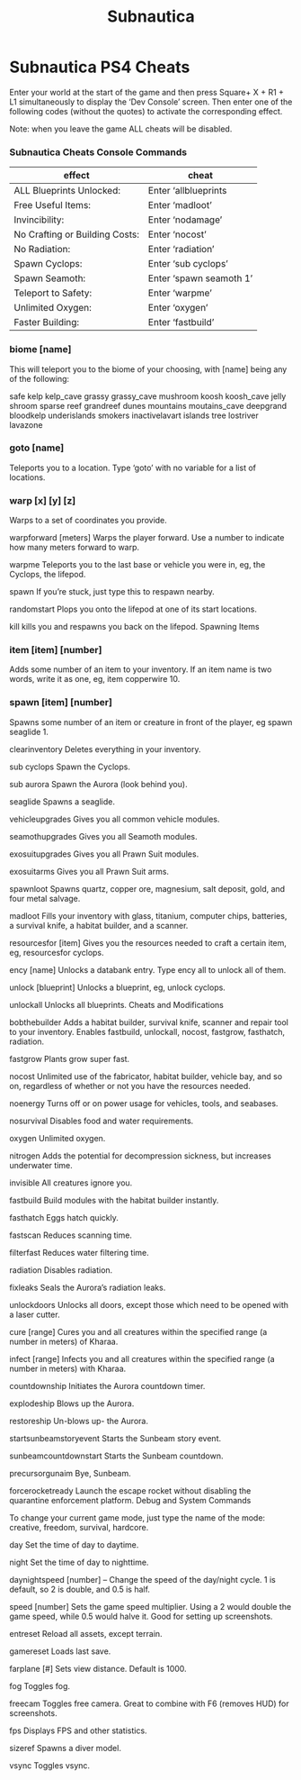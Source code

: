 ﻿---
title: "Subnautica"
weight: 40
type: docs
summary: Subnautica walktrough.
---

# Subnautica PS4 Cheats

Enter your world at the start of the game and then press Square+ X + R1 + L1 simultaneously to display the ‘Dev Console’ screen. Then enter one of the following codes (without the quotes) to activate the corresponding effect.

Note: when you leave the game ALL cheats will be disabled.
### Subnautica Cheats Console Commands
| effect |cheat|
|---|---|
|ALL Blueprints Unlocked:|Enter ‘allblueprints|
|Free Useful Items:|Enter ‘madloot’|
|Invincibility:|Enter ‘nodamage’|
|No Crafting or Building Costs:|Enter ‘nocost’|
|No Radiation:|Enter ‘radiation’|
|Spawn Cyclops:|Enter ‘sub cyclops’|
|Spawn Seamoth:|Enter ‘spawn seamoth 1’|
|Teleport to Safety:|Enter ‘warpme’|
|Unlimited Oxygen:|Enter ‘oxygen’|
|Faster Building:|Enter ‘fastbuild’|

### biome [name]  

This will teleport you to the biome of your choosing, with [name] being any of the following:

safe
kelp
kelp_cave
grassy
grassy_cave
mushroom
koosh
koosh_cave
jelly
shroom
sparse
reef
grandreef
dunes
mountains
moutains_cave
deepgrand
bloodkelp
underislands
smokers
inactivelavart
islands
tree
lostriver
lavazone

### goto [name]
Teleports you to a location. Type ‘goto’ with no variable for a list of locations.

### warp [x] [y] [z]
Warps to a set of coordinates you provide.

warpforward [meters]
Warps the player forward. Use a number to indicate how many meters forward to warp.

warpme
Teleports you to the last base or vehicle you were in, eg, the Cyclops, the lifepod.

spawn
If you’re stuck, just type this to respawn nearby.

randomstart
Plops you onto the lifepod at one of its start locations.

kill
kills you and respawns you back on the lifepod.
Spawning Items

### item [item] [number]
Adds some number of an item to your inventory. If an item name is two words,
write it as one, eg, item copperwire 10.

### spawn [item] [number]
Spawns some number of an item or creature in front of the player, eg spawn seaglide 1.

clearinventory
Deletes everything in your inventory.

sub cyclops
Spawn the Cyclops.

sub aurora
Spawn the Aurora (look behind you).

seaglide
Spawns a seaglide.

vehicleupgrades
Gives you all common vehicle modules.

seamothupgrades
Gives you all Seamoth modules.

exosuitupgrades
Gives you all Prawn Suit modules.

exosuitarms
Gives you all Prawn Suit arms.

spawnloot
Spawns quartz, copper ore, magnesium, salt deposit, gold, and four metal salvage.

madloot
Fills your inventory with glass, titanium, computer chips, batteries, a survival knife,
a habitat builder, and a scanner.

resourcesfor [item]
Gives you the resources needed to craft a certain item, eg, resourcesfor cyclops.

ency [name]
Unlocks a databank entry. Type ency all to unlock all of them.

unlock [blueprint]
Unlocks a blueprint, eg, unlock cyclops.

unlockall
Unlocks all blueprints.
Cheats and Modifications

bobthebuilder
Adds a habitat builder, survival knife, scanner and repair tool to your inventory. Enables fastbuild, unlockall, nocost, fastgrow, fasthatch, radiation.

fastgrow
Plants grow super fast.

nocost
Unlimited use of the fabricator, habitat builder, vehicle bay, and so on, regardless
of whether or not you have the resources needed.

noenergy
Turns off or on power usage for vehicles, tools, and seabases.

nosurvival
Disables food and water requirements.

oxygen
Unlimited oxygen.

nitrogen
Adds the potential for decompression sickness, but increases underwater time.

invisible
All creatures ignore you.

fastbuild
Build modules with the habitat builder instantly.

fasthatch
Eggs hatch quickly.

fastscan
Reduces scanning time.

filterfast
Reduces water filtering time.

radiation
Disables radiation.

fixleaks
Seals the Aurora’s radiation leaks.

unlockdoors
Unlocks all doors, except those which need to be opened with a laser cutter.

cure [range]
Cures you and all creatures within the specified range (a number in meters) of Kharaa.

infect [range]
Infects you and all creatures within the specified range (a number in meters) with Kharaa.

countdownship
Initiates the Aurora countdown timer.

explodeship
Blows up the Aurora.

restoreship
Un-blows up- the Aurora.

startsunbeamstoryevent
Starts the Sunbeam story event.

sunbeamcountdownstart
Starts the Sunbeam countdown.

precursorgunaim
Bye, Sunbeam.

forcerocketready
Launch the escape rocket without disabling the quarantine enforcement platform.
Debug and System Commands

To change your current game mode, just type the name of the mode: creative, freedom,
survival, hardcore.

day
Set the time of day to daytime.

night
Set the time of day to nighttime.

daynightspeed [number] – Change the speed of the day/night cycle. 1 is default,
so 2 is double, and 0.5 is half.

speed [number]
Sets the game speed multiplier. Using a 2 would double the game speed, while 0.5 would halve it. Good for setting up screenshots.

entreset
Reload all assets, except terrain.

gamereset
Loads last save.

farplane [#]
Sets view distance. Default is 1000.

fog
Toggles fog.

freecam
Toggles free camera. Great to combine with F6 (removes HUD) for screenshots.

fps
Displays FPS and other statistics.

sizeref
Spawns a diver model.

vsync
Toggles vsync.
